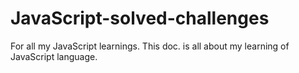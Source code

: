 # JavaScript-solved-challenges
For all my JavaScript learnings.
This doc. is all about my learning of JavaScript language.
